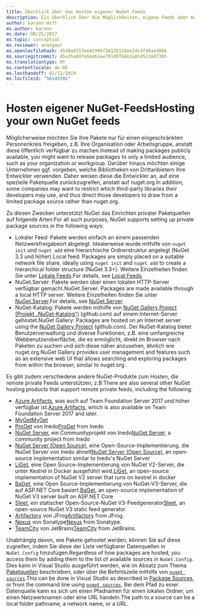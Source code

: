 ```yaml
---
title: Überblick über das Hosten eigener NuGet-Feeds
description: Ein Überblick über die Möglichkeiten, eigene Feeds oder Kataloge für NuGet-Pakete lokal oder remote zu hosten
author: karann-msft
ms.author: karann
ms.date: 08/25/2017
ms.topic: conceptual
ms.reviewer: anangaur
ms.openlocfilehash: 45d8a6557ee02998f3d12b128ee2dc4fd6ae48bb
ms.sourcegitcommit: d5a35a097e6b461ae791d9f66b3a85d5219d7305
ms.translationtype: HT
ms.contentlocale: de-DE
ms.lasthandoff: 02/12/2019
ms.locfileid: "56145591"
---
```

# <a name="hosting-your-own-nuget-feeds"></a><span data-ttu-id="eeeaa-103">Hosten eigener NuGet-Feeds</span><span class="sxs-lookup"><span data-stu-id="eeeaa-103">Hosting your own NuGet feeds</span></span>

<span data-ttu-id="eeeaa-104">Möglicherweise möchten Sie Ihre Pakete nur für einen eingeschränkten Personenkreis freigeben, z.B. Ihre Organisation oder Arbeitsgruppe, anstatt diese öffentlich verfügbar zu machen.</span><span class="sxs-lookup"><span data-stu-id="eeeaa-104">Instead of making packages publicly available, you might want to release packages to only a limited audience, such as your organization or workgroup.</span></span> <span data-ttu-id="eeeaa-105">Darüber hinaus möchten einige Unternehmen ggf. vorgeben, welche Bibliotheken von Drittanbietern ihre Entwickler verwenden. Daher weisen diese die Entwickler an, auf eine spezielle Paketquelle zurückzugreifen, anstatt auf nuget.org.</span><span class="sxs-lookup"><span data-stu-id="eeeaa-105">In addition, some companies may want to restrict which third-party libraries their developers may use, and thus direct those developers to draw from a limited package source rather than nuget.org.</span></span>

<span data-ttu-id="eeeaa-106">Zu diesen Zwecken unterstützt NuGet das Einrichten privater Paketquellen auf folgende Arten:</span><span class="sxs-lookup"><span data-stu-id="eeeaa-106">For all such purposes, NuGet supports setting up private package sources in the following ways:</span></span>

- <span data-ttu-id="eeeaa-107">Lokaler Feed: Pakete werden einfach an einem passenden Netzwerkfreigabeort abgelegt. Idealerweise wurde mithilfe von `nuget init` und `nuget add` eine hierarchische Ordnerstruktur angelegt (NuGet 3.3 und höher).</span><span class="sxs-lookup"><span data-stu-id="eeeaa-107">Local feed: Packages are simply placed on a suitable network file share, ideally using `nuget init` and `nuget add` to create a hierarchical folder structure (NuGet 3.3+).</span></span> <span data-ttu-id="eeeaa-108">Weitere Einzelheiten finden Sie unter [Lokale Feeds](../hosting-packages/local-feeds.md).</span><span class="sxs-lookup"><span data-stu-id="eeeaa-108">For details, see [Local Feeds](../hosting-packages/local-feeds.md).</span></span>
- <span data-ttu-id="eeeaa-109">NuGet.Server: Pakete werden über einen lokalen HTTP-Server verfügbar gemacht.</span><span class="sxs-lookup"><span data-stu-id="eeeaa-109">NuGet.Server: Packages are made available through a local HTTP server.</span></span> <span data-ttu-id="eeeaa-110">Weitere Einzelheiten finden Sie unter [NuGet.Server](../hosting-packages/nuget-server.md).</span><span class="sxs-lookup"><span data-stu-id="eeeaa-110">For details, see [NuGet.Server](../hosting-packages/nuget-server.md).</span></span>
- <span data-ttu-id="eeeaa-111">NuGet-Katalog: Pakete werden mithilfe von [NuGet Gallery Project (Projekt „NuGet-Katalog“)](https://github.com/NuGet/NuGetGallery#build-and-run-the-gallery-in-arbitrary-number-easy-steps) (github.com) auf einem Internet-Server gehostet.</span><span class="sxs-lookup"><span data-stu-id="eeeaa-111">NuGet Gallery: Packages are hosted on an Internet server using the [NuGet Gallery Project](https://github.com/NuGet/NuGetGallery#build-and-run-the-gallery-in-arbitrary-number-easy-steps) (github.com).</span></span> <span data-ttu-id="eeeaa-112">Der NuGet-Katalog bietet Benutzerverwaltung und diverse Funktionen, z.B. eine umfangreiche Webbenutzeroberfläche, die es ermöglicht, direkt im Browser nach Paketen zu suchen und sich diese näher anzusehen, ähnlich wie nuget.org.</span><span class="sxs-lookup"><span data-stu-id="eeeaa-112">NuGet Gallery provides user management and features such as an extensive web UI that allows searching and exploring packages from within the browser, similar to nuget.org.</span></span>

<span data-ttu-id="eeeaa-113">Es gibt zudem verschiedene andere NuGet-Produkte zum Hosten, die remote private Feeds unterstützen, z.B:</span><span class="sxs-lookup"><span data-stu-id="eeeaa-113">There are also several other NuGet hosting products that support remote private feeds, including the following:</span></span>

- <span data-ttu-id="eeeaa-114">[Azure Artifacts](https://www.visualstudio.com/docs/package/nuget/publish), was auch auf Team Foundation Server 2017 und höher verfügbar ist.</span><span class="sxs-lookup"><span data-stu-id="eeeaa-114">[Azure Artifacts](https://www.visualstudio.com/docs/package/nuget/publish), which is also available on Team Foundation Server 2017 and later.</span></span>
- [<span data-ttu-id="eeeaa-115">MyGet</span><span class="sxs-lookup"><span data-stu-id="eeeaa-115">MyGet</span></span>](http://myget.org)
- <span data-ttu-id="eeeaa-116">[ProGet](http://inedo.com/proget) von Inedo</span><span class="sxs-lookup"><span data-stu-id="eeeaa-116">[ProGet](http://inedo.com/proget) from Inedo</span></span>
- <span data-ttu-id="eeeaa-117">[NuGet Server](http://nugetserver.net/), ein Communityprojekt von Inedo</span><span class="sxs-lookup"><span data-stu-id="eeeaa-117">[NuGet Server](http://nugetserver.net/), a community project from Inedo</span></span>
- <span data-ttu-id="eeeaa-118">[NuGet Server (Open Source)](http://nuget-server.net), eine Open-Source-Implementierung, die NuGet Server von Inedo ähnelt</span><span class="sxs-lookup"><span data-stu-id="eeeaa-118">[NuGet Server (Open Source)](http://nuget-server.net), an open-source implementation similar to Inedo's NuGet Server</span></span>
- <span data-ttu-id="eeeaa-119">[LiGet](https://github.com/ai-traders/liget), eine Open Source-Implementierung von NuGet V2-Server, die unter Kestrel in Docker ausgeführt wird.</span><span class="sxs-lookup"><span data-stu-id="eeeaa-119">[LiGet](https://github.com/ai-traders/liget), an open-source implementation of NuGet V2 server that runs on kestrel in docker</span></span>
- <span data-ttu-id="eeeaa-120">[BaGet](https://github.com/loic-sharma/BaGet), eine Open Source-Implementierung von NuGet-V3-Server, die auf ASP.NET Core basiert.</span><span class="sxs-lookup"><span data-stu-id="eeeaa-120">[BaGet](https://github.com/loic-sharma/BaGet), an open-source implementation of NuGet V3 server built on ASP.NET Core</span></span>
- <span data-ttu-id="eeeaa-121">[Sleet](https://github.com/emgarten/sleet), ein statischer Open-Source-NuGet V3-Feedgenerator</span><span class="sxs-lookup"><span data-stu-id="eeeaa-121">[Sleet](https://github.com/emgarten/sleet), an open-source NuGet V3 static feed generator</span></span>
- <span data-ttu-id="eeeaa-122">[Artifactory](https://www.jfrog.com/artifactory/) von JFrog</span><span class="sxs-lookup"><span data-stu-id="eeeaa-122">[Artifactory](https://www.jfrog.com/artifactory/) from JFrog.</span></span>
- <span data-ttu-id="eeeaa-123">[Nexus](http://www.sonatype.org/nexus/) von Sonatype</span><span class="sxs-lookup"><span data-stu-id="eeeaa-123">[Nexus](http://www.sonatype.org/nexus/) from Sonatype.</span></span>
- <span data-ttu-id="eeeaa-124">[TeamCity](https://www.jetbrains.com/teamcity/) von JetBrains</span><span class="sxs-lookup"><span data-stu-id="eeeaa-124">[TeamCity](https://www.jetbrains.com/teamcity/) from JetBrains.</span></span>

<span data-ttu-id="eeeaa-125">Unabhängig davon, wie Pakete gehostet werden, können Sie auf diese zugreifen, indem Sie diese der Liste verfügbarer Datenquellen in `NuGet.Config` hinzufügen.</span><span class="sxs-lookup"><span data-stu-id="eeeaa-125">Regardless of how packages are hosted, you access them by adding them to the list of available sources in `NuGet.Config`.</span></span> <span data-ttu-id="eeeaa-126">Dies kann in Visual Studio ausgeführt werden, wie im Absatz zum Thema [Paketquellen](../tools/package-manager-ui.md#package-sources) beschrieben, oder über die Befehlszeile mithilfe von [`nuget sources`](../tools/cli-ref-sources.md).</span><span class="sxs-lookup"><span data-stu-id="eeeaa-126">This can be done in Visual Studio as described in [Package Sources](../tools/package-manager-ui.md#package-sources), or from the command line using [`nuget sources`](../tools/cli-ref-sources.md).</span></span> <span data-ttu-id="eeeaa-127">Bei dem Pfad zu einer Datenquelle kann es sich um einen Pfadnamen für einen lokalen Ordner, um einen Netzwerknamen oder eine URL handeln.</span><span class="sxs-lookup"><span data-stu-id="eeeaa-127">The path to a source can be a local folder pathname, a network name, or a URL.</span></span>
